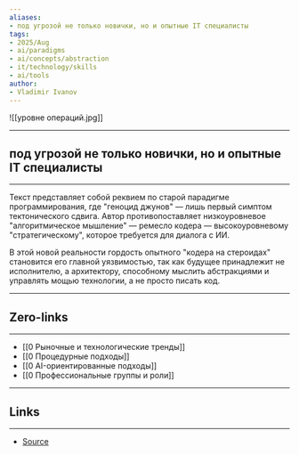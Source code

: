 ```yaml
---
aliases: 
- под угрозой не только новички, но и опытные IT специалисты
tags:
- 2025/Aug
- ai/paradigms
- ai/concepts/abstraction
- it/technology/skills
- ai/tools
author:
- Vladimir Ivanov
---
```

![[уровне операций.jpg]]

-----
##  под угрозой не только новички, но и опытные IT специалисты
-----
Текст представляет собой реквием по старой парадигме программирования, где "геноцид джунов" — лишь первый симптом тектонического сдвига. Автор противопоставляет низкоуровневое "алгоритмическое мышление" — ремесло кодера — высокоуровневому "стратегическому", которое требуется для диалога с ИИ. 

В этой новой реальности гордость опытного "кодера на стероидах" становится его главной уязвимостью, так как будущее принадлежит не исполнителю, а архитектору, способному мыслить абстракциями и управлять мощью технологии, а не просто писать код.

---
## Zero-links
---
- [[0 Рыночные и технологические тренды]]
- [[0 Процедурные подходы]]
- [[0 AI-ориентированные подходы]]
- [[0 Профессиональные группы и роли]]

---
## Links
---
- [Source](https://t.me/turboproject/1966)